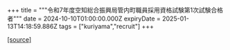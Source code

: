 +++
title = """令和7年度空知総合振興局管内町職員採用資格試験第1次試験合格者"""
date = 2024-10-10T01:00:00.000Z
expiryDate = 2025-01-13T14:18:59.886Z
tags = ["kuriyama","recruit"]
+++


[[source]](https://www.town.kuriyama.hokkaido.jp/site/saiyou/29107.html)
